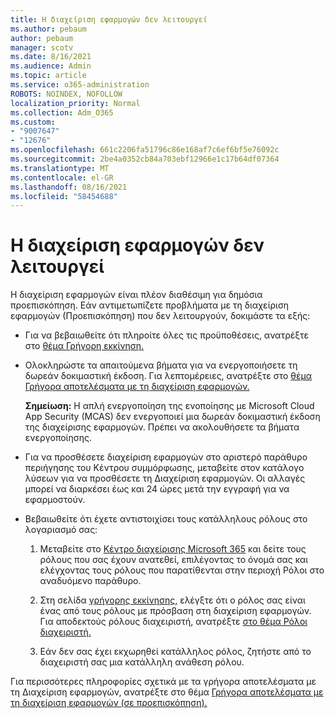 ```yaml
---
title: Η διαχείριση εφαρμογών δεν λειτουργεί
ms.author: pebaum
author: pebaum
manager: scotv
ms.date: 8/16/2021
ms.audience: Admin
ms.topic: article
ms.service: o365-administration
ROBOTS: NOINDEX, NOFOLLOW
localization_priority: Normal
ms.collection: Adm_O365
ms.custom:
- "9007647"
- "12676"
ms.openlocfilehash: 661c2206fa51796c86e168af7c6ef6bf5e76092c
ms.sourcegitcommit: 2be4a0352cb84a703ebf12966e1c17b64df07364
ms.translationtype: MT
ms.contentlocale: el-GR
ms.lasthandoff: 08/16/2021
ms.locfileid: "58454688"
---
```

# <a name="app-governance-is-not-working"></a>Η διαχείριση εφαρμογών δεν λειτουργεί

Η διαχείριση εφαρμογών είναι πλέον διαθέσιμη για δημόσια προεπισκόπηση. Εάν αντιμετωπίζετε προβλήματα με τη διαχείριση εφαρμογών (Προεπισκόπηση) που δεν λειτουργούν, δοκιμάστε τα εξής:

- Για να βεβαιωθείτε ότι πληροίτε όλες τις προϋποθέσεις, ανατρέξτε στο [θέμα Γρήγορη εκκίνηση.](https://docs.microsoft.com/microsoft-365/compliance/app-governance-get-started)

- Ολοκληρώστε τα απαιτούμενα βήματα για να ενεργοποιήσετε τη δωρεάν δοκιμαστική έκδοση. Για λεπτομέρειες, ανατρέξτε στο [θέμα Γρήγορα αποτελέσματα με τη διαχείριση εφαρμογών.](https://docs.microsoft.com/microsoft-365/compliance/app-governance-get-started#add-app-governance-to-your-microsoft-365-account) 

    **Σημείωση:** Η απλή ενεργοποίηση της ενοποίησης με Microsoft Cloud App Security (MCAS) δεν ενεργοποιεί μια δωρεάν δοκιμαστική έκδοση της διαχείρισης εφαρμογών. Πρέπει να ακολουθήσετε τα βήματα ενεργοποίησης.

- Για να προσθέσετε διαχείριση εφαρμογών στο αριστερό παράθυρο περιήγησης του Κέντρου συμμόρφωσης, μεταβείτε στον κατάλογο λύσεων για να προσθέσετε τη Διαχείριση εφαρμογών. Οι αλλαγές μπορεί να διαρκέσει έως και 24 ώρες μετά την εγγραφή για να εφαρμοστούν.

- Βεβαιωθείτε ότι έχετε αντιστοιχίσει τους κατάλληλους ρόλους στο λογαριασμό σας:

    1. Μεταβείτε στο [Κέντρο διαχείρισης Microsoft 365](https://admin.microsoft.com/Adminportal/Home#/users) και δείτε τους ρόλους που σας έχουν ανατεθεί, επιλέγοντας το όνομά σας  και ελέγχοντας τους ρόλους που παρατίθενται στην περιοχή Ρόλοι στο αναδυόμενο παράθυρο.

    1. Στη σελίδα [γρήγορης εκκίνησης,](https://aka.ms/appgovernancepreview) ελέγξτε ότι ο ρόλος σας είναι ένας από τους ρόλους με πρόσβαση στη διαχείριση εφαρμογών. Για αποδεκτούς ρόλους διαχειριστή, ανατρέξτε [στο θέμα Ρόλοι διαχειριστή.](https://docs.microsoft.com/microsoft-365/compliance/app-governance-get-started#administrator-roles) 

    1. Εάν δεν σας έχει εκχωρηθεί κατάλληλος ρόλος, ζητήστε από το διαχειριστή σας μια κατάλληλη ανάθεση ρόλου.

Για περισσότερες πληροφορίες σχετικά με τα γρήγορα αποτελέσματα με τη Διαχείριση εφαρμογών, ανατρέξτε στο θέμα [Γρήγορα αποτελέσματα με τη διαχείριση εφαρμογών (σε προεπισκόπηση).](https://docs.microsoft.com/microsoft-365/compliance/app-governance-get-started)